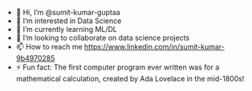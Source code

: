 - 👋 Hi, I’m @sumit-kumar-guptaa
- 👀 I’m interested in Data Science
- 🌱 I’m currently learning ML/DL
- 💞️ I’m looking to collaborate on data science projects
- 📫 How to reach me https://www.linkedin.com/in/sumit-kumar-9b4970285
- ⚡ Fun fact: The first computer program ever written was for a mathematical calculation, created by Ada Lovelace in the mid-1800s!

<!---
sumit-kumar-guptaa/sumit-kumar-guptaa is a ✨ special ✨ repository because its `README.md` (this file) appears on your GitHub profile.
You can click the Preview link to take a look at your changes.
--->
